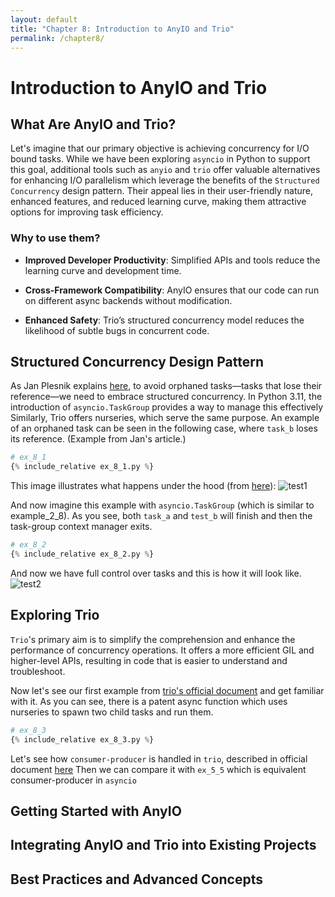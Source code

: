 ```yaml
---
layout: default
title: "Chapter 8: Introduction to AnyIO and Trio"
permalink: /chapter8/
---
```


# Introduction to AnyIO and Trio
## What Are AnyIO and Trio?
Let's imagine that our primary objective is achieving concurrency for I/O bound tasks. 
While we have been exploring `asyncio` in Python to support this goal,
additional tools such as `anyio` and `trio` offer valuable alternatives for enhancing I/O parallelism
which leverage the benefits of the `Structured Concurrency` design pattern. 
Their appeal lies in their user-friendly nature, enhanced features, and reduced learning curve,
making them attractive options for improving task efficiency.

### Why to use them?

 - **Improved Developer Productivity**: Simplified APIs and tools reduce the learning curve and development time.

 - **Cross-Framework Compatibility**: AnyIO ensures that our code can run on different async backends without modification.

 - **Enhanced Safety**: Trio’s structured concurrency model reduces the likelihood of subtle bugs in concurrent code.



## Structured Concurrency Design Pattern
As Jan Plesnik explains [here](https://applifting.io/blog/python-structured-concurrency),
to avoid orphaned tasks—tasks that lose their reference—we need to embrace structured concurrency.
In Python 3.11, the introduction of `asyncio.TaskGroup` provides a way to manage this effectively
Similarly, Trio offers nurseries, which serve the same purpose.
An example of an orphaned task can be seen in the following case, where `task_b` loses its reference.
(Example from Jan's article.)

```python
# ex_8_1
{% include_relative ex_8_1.py %}
```
This image illustrates what happens under the hood
(from [here](https://belief-driven-design.com/looking-at-java-21-structured-concurrency-39a81/)):
![test1](https://github.com/user-attachments/assets/48215a3a-538f-4a0b-8143-34268958d794)

And now imagine this example with `asyncio.TaskGroup` (which is similar to example_2_8).
As you see, both `task_a` and `test_b` will finish and then the task-group context manager exits.

```python
# ex_8_2
{% include_relative ex_8_2.py %}
```

And now we have full control over tasks and this is how it will look like.
![test2](https://github.com/user-attachments/assets/3d82ae86-3fc2-42e6-b342-94bfea9f342b)

## Exploring Trio
`Trio`'s primary aim is to simplify the comprehension and enhance the performance of concurrency operations.
It offers a more efficient GIL and higher-level APIs, resulting in code that is easier to understand and troubleshoot.

Now let's see our first example from [trio's official document](https://trio.readthedocs.io/en/stable/) 
and get familiar with it. 
As you can see, there is a patent async function which uses nurseries to spawn two child tasks and run them.
```python
# ex_8_3
{% include_relative ex_8_3.py %}
```

Let's see how `consumer-producer` is handled in `trio`, described in official document 
[here](https://trio.readthedocs.io/en/stable/reference-core.html#using-channels-to-pass-values-between-tasks)
Then we can compare it with `ex_5_5` which is equivalent consumer-producer in `asyncio`

## Getting Started with AnyIO




## Integrating AnyIO and Trio into Existing Projects





## Best Practices and Advanced Concepts
